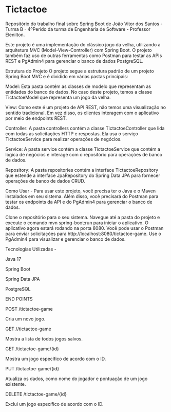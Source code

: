 # Tictactoe
Repositório do trabalho final sobre Spring Boot de João Vitor dos Santos - Turma B - 4ºPerído da turma de Engenharia de Software - Professor Elenilton.


Este projeto é uma implementação do clássico jogo da velha, utilizando a arquitetura MVC (Model-View-Controller) com Spring Boot. O projeto também faz uso de outras ferramentas como Postman para testar as APIs REST e PgAdmin4 para gerenciar o banco de dados PostgreSQL.

Estrutura do Projeto O projeto segue a estrutura padrão de um projeto Spring Boot MVC e é dividido em várias pastas principais:

Model: Esta pasta contém as classes de modelo que representam as entidades do banco de dados. No caso deste projeto, temos a classe TictactoeModel que representa um jogo da velha.

View: Como este é um projeto de API REST, não temos uma visualização no sentido tradicional. Em vez disso, os clientes interagem com o aplicativo por meio de endpoints REST.

Controller: A pasta controllers contém a classe TictactoeController que lida com todas as solicitações HTTP e respostas. Ela usa o serviço TictactoeService para realizar operações de negócios.

Service: A pasta service contém a classe TictactoeService que contém a lógica de negócios e interage com o repositório para operações de banco de dados.

Repository: A pasta repositories contém a interface TictactoeRepository que estende a interface JpaRepository do Spring Data JPA para fornecer operações de banco de dados CRUD.

Como Usar - Para usar este projeto, você precisa ter o Java e o Maven instalados em seu sistema. Além disso, você precisará do Postman para testar os endpoints da API e do PgAdmin4 para gerenciar o banco de dados.

Clone o repositório para o seu sistema. Navegue até a pasta do projeto e execute o comando mvn spring-boot:run para iniciar o aplicativo. O aplicativo agora estará rodando na porta 8080. Você pode usar o Postman para enviar solicitações para http://localhost:8080/tictactoe-game. Use o PgAdmin4 para visualizar e gerenciar o banco de dados.

Tecnologias Utilizadas -

Java 17

Spring Boot

Spring Data JPA

PostgreSQL

END POINTS

POST /tictactoe-game

Cria um novo jogo.

GET //tictactoe-game

Mostra a lista de todos jogos salvos.

GET /tictactoe-game/{id}

Mostra um jogo específico de acordo com o ID.

PUT /tictactoe-game/{id}

Atualiza os dados, como nome do jogador e pontuação de um jogo existente.

DELETE /tictactoe-game/{id}

Exclui um jogo específico de acordo com o ID.

